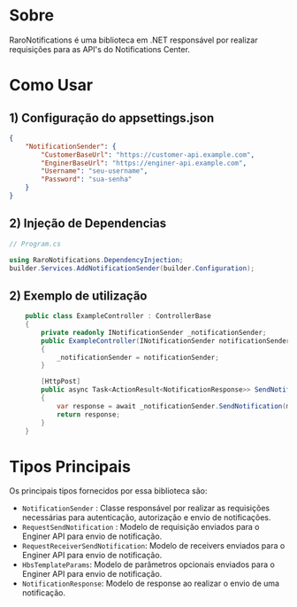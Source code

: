 # Sobre

RaroNotifications é uma biblioteca em .NET responsável por realizar requisições para as API's do Notifications Center.

# Como Usar

## 1) Configuração do appsettings.json
```json
{
    "NotificationSender": {
        "CustomerBaseUrl": "https://customer-api.example.com",
        "EnginerBaseUrl": "https://enginer-api.example.com",
        "Username": "seu-username",
        "Password": "sua-senha"
    }
}
```
## 2) Injeção de Dependencias

```csharp
// Program.cs

using RaroNotifications.DependencyInjection;
builder.Services.AddNotificationSender(builder.Configuration);
```

## 2) Exemplo de utilização
```csharp
    public class ExampleController : ControllerBase
    {
        private readonly INotificationSender _notificationSender;
        public ExampleController(INotificationSender notificationSender)
        {
            _notificationSender = notificationSender;
        }

        [HttpPost]
        public async Task<ActionResult<NotificationResponse>> SendNotification(RequestSendNotification model)
        {
            var response = await _notificationSender.SendNotification(model);
            return response;
        }
    }
```

# Tipos Principais
Os principais tipos fornecidos por essa biblioteca são:
- `NotificationSender` : Classe responsável por realizar as requisições necessárias para autenticação, autorização e envio de notificações.
- `RequestSendNotification` : Modelo de requisição enviados para o Enginer API para envio de notificação.
- `RequestReceiverSendNotification`: Modelo de receivers enviados para o Enginer API para envio de notificação.
- `HbsTemplateParams`: Modelo de parâmetros opcionais enviados para o Enginer API para envio de notificação.
- `NotificationResponse`: Modelo de response ao realizar o envio de uma notificação.